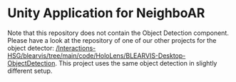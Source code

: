 # Unity Application for NeighboAR

Note that this repository does not contain the Object Detection component. Please have a look at the repository of one of our other projects for the object detector: [/Interactions-HSG/blearvis/tree/main/code/HoloLens/BLEARVIS-Desktop-ObjectDetection](https://github.com/Interactions-HSG/blearvis/tree/main/code/HoloLens/BLEARVIS-Desktop-ObjectDetection). This project uses the same object detection in slightly different setup.